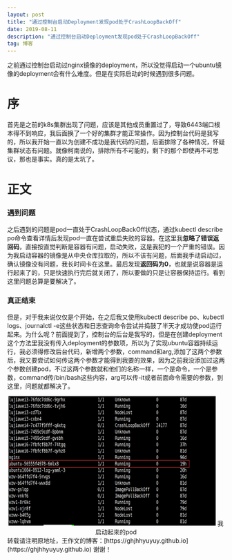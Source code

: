 ```yaml
---
layout: post
title: "通过控制台启动Deployment发现pod处于CrashLoopBackOff"
date: 2019-08-11 
description: "通过控制台启动Deployment发现pod处于CrashLoopBackOff"
tag: 博客 
---  
```

之前通过控制台启动过nginx镜像的deployment，所以没觉得启动一个ubuntu镜像的deployment会有什么难度。但是在实际启动的时候遇到很多问题。
# 序
首先是之前的k8s集群出现了问题，应该是其他成员重置过了，导致6443端口根本得不到响应，我后面换了一个好的集群才能正常操作。因为控制台代码是我写的，所以我开始一直以为创建不成功是我代码的问题，后面排除了各种情况，怀疑集群状态有问题。就像柯南说的，排除所有不可能的，剩下的那个即使再不可思议，那也是事实。真的是太坑了。

# 正文
### 遇到问题
之后遇到的问题是pod一直处于CrashLoopBackOff状态，通过kubectl describe po命令查看详情后发现pod一直在尝试重启失败的容器。在这里我**忽略了错误返回码**，直接按直觉判断是容器有问题，启动失败，这是我犯的一个严重的错误。因为我启动容器的镜像是从中央仓库拉取的，所以不该有问题，后面我手动启动过，确认镜像没有问题，我长时间卡在这里。最后发现**返回码为0**，也就是说容器是运行起来了的，只是快速执行完后就关闭了，所以要做的只是让容器保持运行。看到这里问题总算是要解决了。
### 真正结束
但是，对于我来说仅仅是个开始，在之后我又使用kubectl describe po、kubectl logs、journalctl -e这些状态和日志查询命令尝试并捣鼓了半天才成功使pod运行起来。为什么呢？前面提到了，控制台的后台是我写的，但是在创建deployment这个方法里我没有传入deployment的参数项，所以为了实现ubuntu容器持续运行，我必须得修改后台代码，新增两个参数，command和arg,添加了这两个参数后，我又要尝试如何传这两个参数才能得到我要的效果，因为之前我没添加过这两个参数创建pod，不过这两个参数就和他们的名称一样，一个是命令，一个是参数，command传/bin/bash这些内容，arg可以传-it或者前面命令需要的参数，到这里，问题就都解决了。
<div align="center">
	<img src="/images/posts/wzw/page1/pod.png" height="300" width="480" />
	<span>我启动起來的pod</span>
</div> 
转载请注明原地址，王作文的博客：[https://ghjhhyuyuy.github.io](https://ghjhhyuyuy.github.io) 谢谢！
